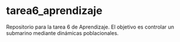 # tarea6_aprendizaje
Repositorio para la tarea 6 de Aprendizaje. El objetivo es controlar un submarino mediante dinámicas poblacionales.
